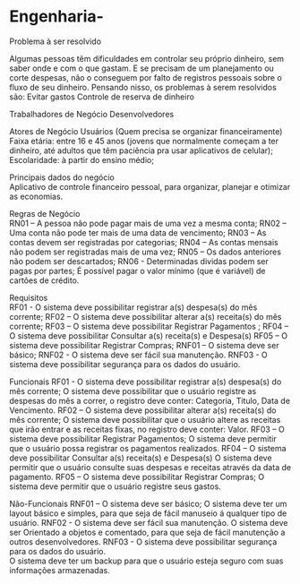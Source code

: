 # Engenharia-

Problema à ser resolvido 

Algumas pessoas têm dificuldades em controlar seu próprio dinheiro, sem saber onde e com o que gastam. E se precisam de um planejamento ou corte despesas, não o conseguem por falto de registros pessoais sobre o fluxo de seu dinheiro. Pensando nisso, os problemas à serem resolvidos são: 
Evitar gastos 
Controle de reserva de dinheiro 

Trabalhadores de Negócio 
Desenvolvedores  
 
Atores de Negócio 
Usuários (Quem precisa se organizar financeiramente) 
Faixa etária: entre 16 e 45 anos (jovens que normalmente começam a ter dinheiro, até adultos que têm paciência pra usar aplicativos de celular); 
Escolaridade: à partir do ensino médio; 
 
Principais dados do negócio  
Aplicativo de controle financeiro pessoal, para organizar, planejar e otimizar as economias. 

Regras de Negócio  
RN01 –  A pessoa não pode pagar mais de uma vez a mesma conta; 
RN02 – Uma conta não pode ter mais de uma data de vencimento; 
RN03 – As contas devem ser registradas por categorias; 
RN04 – As contas mensais não podem ser registradas mais de uma vez; 
RN05 – Os dados anteriores não podem ser descartados; 
RN06 - Determinadas dividas podem ser pagas por partes; 
É possível pagar o valor mínimo (que é variável) de cartões de crédito. 
 
Requisitos  
RF01 - O sistema deve possibilitar registrar a(s) despesa(s) do mês corrente; 
RF02 – O sistema deve possibilitar alterar a(s) receita(s) do mês corrente; 
RF03 – O sistema deve possibilitar Registrar Pagamentos ; 
RF04 – O sistema deve possibilitar Consultar a(s) receita(s) e Despesa(s) 
RF05 – O sistema deve possibilitar Registrar  Compras; 
RNF01 – O sistema deve ser básico; 
RNF02 -  O sistema deve ser fácil sua manutenção. 
RNF03 - O sistema deve possibilitar segurança para os dados do usuário.  
 
 
Funcionais 
RF01 - O sistema deve possibilitar registrar a(s) despesa(s) do mês corrente; 
O sistema deve possibilitar que o usuário registre as despesas do mês a correr, o registro deve conter:  Categoria, Titulo, Data de Vencimento. 
RF02 – O sistema deve possibilitar alterar a(s) receita(s) do mês corrente; 
O sistema deve possibilitar que o usuário altere as receitas que irão entrar e as receitas fixas, no registro deve conter: Valor. 
RF03 – O sistema deve possibilitar Registrar Pagamentos; 
O sistema deve permitir que o usuário possa registrar os pagamentos realizados. 
RF04 – O sistema deve possibilitar Consultar a(s) receita(s) e Despesa(s) 
O sistema deve permitir que o usuário consulte suas despesas e receitas através  da data de pagamento. 
RF05 – O sistema deve possibilitar Registrar  Compras; 
O sistema deve permitir que o usuário registre seus gastos. 
 
Não-Funcionais 
RNF01 – O sistema deve ser básico; 
O sistema deve ter um layout básico e simples, para que seja de fácil manuseio á qualquer tipo de usuário. 
RNF02 -  O sistema deve ser fácil sua manutenção. 
O sistema deve ser Orientado a objetos e comentado, para que seja de fácil manutenção a outros desenvolvedores. 
RNF03 - O sistema deve possibilitar segurança para os dados do usuário.  
O sistema deve ter um backup para que o usuário esteja seguro com suas informações armazenadas. 
